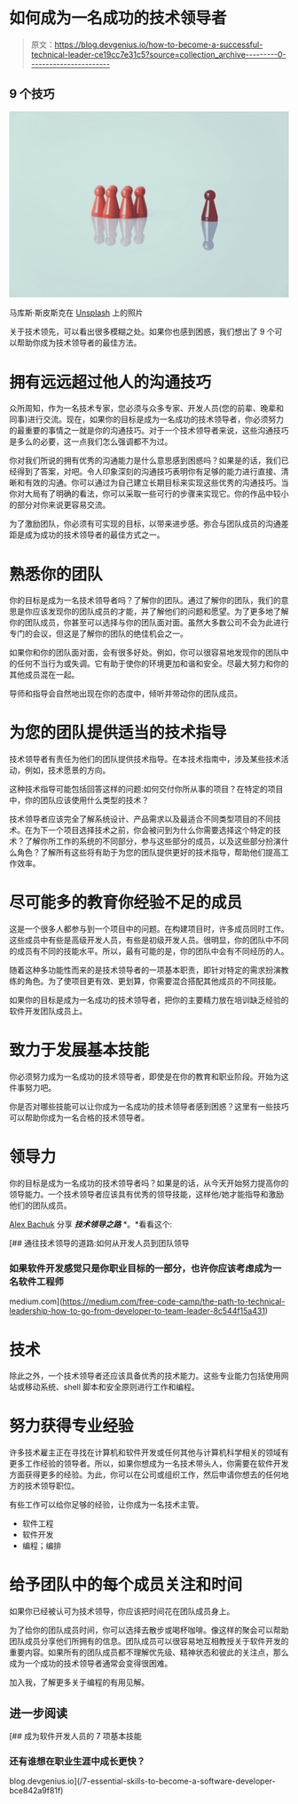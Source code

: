 # 如何成为一名成功的技术领导者

> 原文：<https://blog.devgenius.io/how-to-become-a-successful-technical-leader-ce19cc7e31c5?source=collection_archive---------0----------------------->

## 9 个技巧

![](img/76f7894b4f45618b9b65a1f15f981028.png)

马库斯·斯皮斯克在 [Unsplash](https://unsplash.com?utm_source=medium&utm_medium=referral) 上的照片

关于技术领先，可以看出很多模糊之处。如果你也感到困惑，我们想出了 9 个可以帮助你成为技术领导者的最佳方法。

# 拥有远远超过他人的沟通技巧

众所周知，作为一名技术专家，您必须与众多专家、开发人员(您的前辈、晚辈和同事)进行交流。现在，如果你的目标是成为一名成功的技术领导者，你必须努力的最重要的事情之一就是你的沟通技巧。对于一个技术领导者来说，这些沟通技巧是多么的必要，这一点我们怎么强调都不为过。

你对我们所说的拥有优秀的沟通能力是什么意思感到困惑吗？如果是的话，我们已经得到了答案，对吧。令人印象深刻的沟通技巧表明你有足够的能力进行直接、清晰和有效的沟通。你可以通过为自己建立长期目标来实现这些优秀的沟通技巧。当你对大局有了明确的看法，你可以采取一些可行的步骤来实现它。你的作品中较小的部分对你来说更容易交流。

为了激励团队，你必须有可实现的目标，以带来进步感。弥合与团队成员的沟通差距是成为成功的技术领导者的最佳方式之一。

# 熟悉你的团队

你的目标是成为一名技术领导者吗？了解你的团队。通过了解你的团队，我们的意思是你应该发现你的团队成员的才能，并了解他们的问题和愿望。为了更多地了解你的团队成员，你甚至可以选择与你的团队面对面。虽然大多数公司不会为此进行专门的会议，但这是了解你的团队的绝佳机会之一。

如果你和你的团队面对面，会有很多好处。例如，你可以很容易地发现你的团队中的任何不当行为或失调。它有助于使你的环境更加和谐和安全。尽最大努力和你的其他成员混在一起。

导师和指导会自然地出现在你的态度中，倾听并带动你的团队成员。

# 为您的团队提供适当的技术指导

技术领导者有责任为他们的团队提供技术指导。在本技术指南中，涉及某些技术活动，例如，技术愿景的方向。

这种技术指导可能包括回答这样的问题:如何交付你所从事的项目？在特定的项目中，你的团队应该使用什么类型的技术？

技术领导者应该完全了解系统设计、产品需求以及最适合不同类型项目的不同技术。在为下一个项目选择技术之前，你会被问到为什么你需要选择这个特定的技术？了解你所工作的系统的不同部分，参与这些部分的成员，以及这些部分扮演什么角色？了解所有这些将有助于为您的团队提供更好的技术指导，帮助他们提高工作效率。

# 尽可能多的教育你经验不足的成员

这是一个很多人都参与到一个项目中的问题。在构建项目时，许多成员同时工作。这些成员中有些是高级开发人员，有些是初级开发人员。很明显，你的团队中不同的成员有不同的技能水平。所以，最有可能的是，你的团队中会有不同经历的人。

随着这种多功能性而来的是技术领导者的一项基本职责，即针对特定的需求扮演教练的角色。为了使项目更有效、更划算，你需要混合搭配其他成员的不同技能。

如果你的目标是成为一名成功的技术领导者，把你的主要精力放在培训缺乏经验的软件开发团队成员上。

# 致力于发展基本技能

你必须努力成为一名成功的技术领导者，即使是在你的教育和职业阶段。开始为这件事努力吧。

你是否对哪些技能可以让你成为一名成功的技术领导者感到困惑？这里有一些技巧可以帮助你成为一名合格的技术领导者。

# 领导力

你的目标是成为一名成功的技术领导者吗？如果是的话，从今天开始努力提高你的领导能力。一个技术领导者应该具有优秀的领导技能，这样他/她才能指导和激励他们的团队成员。

[Alex Bachuk](https://medium.com/u/e49cb9b83a1?source=post_page-----ce19cc7e31c5--------------------------------) 分享 ***技术领导之路*** *。*看看这个:

[](https://medium.com/free-code-camp/the-path-to-technical-leadership-how-to-go-from-developer-to-team-leader-8c544f15a431) [## 通往技术领导的道路:如何从开发人员到团队领导

### 如果软件开发感觉只是你职业目标的一部分，也许你应该考虑成为一名软件工程师

medium.com](https://medium.com/free-code-camp/the-path-to-technical-leadership-how-to-go-from-developer-to-team-leader-8c544f15a431) 

# 技术

除此之外，一个技术领导者还应该具备优秀的技术能力。这些专业能力包括使用网站或移动系统、shell 脚本和安全原则进行工作和编程。

# 努力获得专业经验

许多技术雇主正在寻找在计算机和软件开发或任何其他与计算机科学相关的领域有更多工作经验的领导者。所以，如果你想成为一名技术带头人，你需要在软件开发方面获得更多的经验。为此，你可以在公司或组织工作，然后申请你想去的任何地方的技术领导职位。

有些工作可以给你足够的经验，让你成为一名技术主管。

*   软件工程
*   软件开发
*   编程；编排

# 给予团队中的每个成员关注和时间

如果你已经被认可为技术领导，你应该把时间花在团队成员身上。

为了给你的团队成员时间，你可以选择去散步或喝杯咖啡。像这样的聚会可以帮助团队成员分享他们所拥有的信息。团队成员可以很容易地互相教授关于软件开发的重要内容。如果所有的团队成员都不理解优先级、精神状态和彼此的关注点，那么成为一个成功的技术领导者通常会变得很困难。

加入我，了解更多关于编程的有用见解。

## 进一步阅读

[](/7-essential-skills-to-become-a-software-developer-bce842a9f81f) [## 成为软件开发人员的 7 项基本技能

### 还有谁想在职业生涯中成长更快？

blog.devgenius.io](/7-essential-skills-to-become-a-software-developer-bce842a9f81f)
